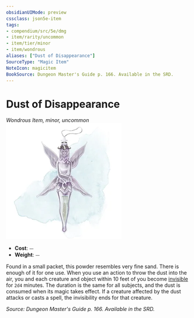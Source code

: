 ```yaml
---
obsidianUIMode: preview
cssclass: json5e-item
tags:
- compendium/src/5e/dmg
- item/rarity/uncommon
- item/tier/minor
- item/wondrous
aliases: ["Dust of Disappearance"]
SourceType: "Magic Item"
NoteIcon: magicitem
BookSource: Dungeon Master's Guide p. 166. Available in the SRD.
---
```

# Dust of Disappearance
*Wondrous Item, minor, uncommon*  
![](/3-Mechanics/CLI/items/img/dust-of-disappearance.webp#right)  

- **Cost**: ⏤
- **Weight**: ⏤

Found in a small packet, this powder resembles very fine sand. There is enough of it for one use. When you use an action to throw the dust into the air, you and each creature and object within 10 feet of you become [invisible](/3-Mechanics/CLI/rules/conditions.md#invisible) for `2d4` minutes. The duration is the same for all subjects, and the dust is consumed when its magic takes effect. If a creature affected by the dust attacks or casts a spell, the invisibility ends for that creature.

*Source: Dungeon Master's Guide p. 166. Available in the SRD.*